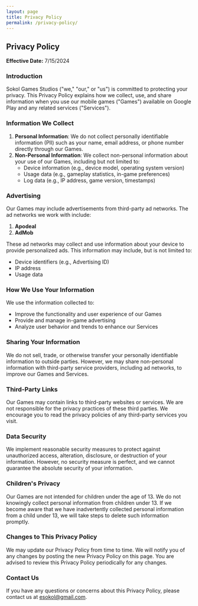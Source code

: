 ```yaml
---
layout: page
title: Privacy Policy
permalink: /privacy-policy/
---
```


## Privacy Policy

**Effective Date:** 7/15/2024

### Introduction

Sokol Games Studios ("we," "our," or "us") is committed to protecting your privacy. This Privacy Policy explains how we collect, use, and share information when you use our mobile games ("Games") available on Google Play and any related services ("Services").

### Information We Collect

1. **Personal Information**: We do not collect personally identifiable information (PII) such as your name, email address, or phone number directly through our Games.
2. **Non-Personal Information**: We collect non-personal information about your use of our Games, including but not limited to:
   - Device information (e.g., device model, operating system version)
   - Usage data (e.g., gameplay statistics, in-game preferences)
   - Log data (e.g., IP address, game version, timestamps)

### Advertising

Our Games may include advertisements from third-party ad networks. The ad networks we work with include:

1. **Apodeal**
2. **AdMob**

These ad networks may collect and use information about your device to provide personalized ads. This information may include, but is not limited to:
- Device identifiers (e.g., Advertising ID)
- IP address
- Usage data

### How We Use Your Information

We use the information collected to:
- Improve the functionality and user experience of our Games
- Provide and manage in-game advertising
- Analyze user behavior and trends to enhance our Services

### Sharing Your Information

We do not sell, trade, or otherwise transfer your personally identifiable information to outside parties. However, we may share non-personal information with third-party service providers, including ad networks, to improve our Games and Services.

### Third-Party Links

Our Games may contain links to third-party websites or services. We are not responsible for the privacy practices of these third parties. We encourage you to read the privacy policies of any third-party services you visit.

### Data Security

We implement reasonable security measures to protect against unauthorized access, alteration, disclosure, or destruction of your information. However, no security measure is perfect, and we cannot guarantee the absolute security of your information.

### Children's Privacy

Our Games are not intended for children under the age of 13. We do not knowingly collect personal information from children under 13. If we become aware that we have inadvertently collected personal information from a child under 13, we will take steps to delete such information promptly.

### Changes to This Privacy Policy

We may update our Privacy Policy from time to time. We will notify you of any changes by posting the new Privacy Policy on this page. You are advised to review this Privacy Policy periodically for any changes.

### Contact Us

If you have any questions or concerns about this Privacy Policy, please contact us at esokol@gmail.com.
